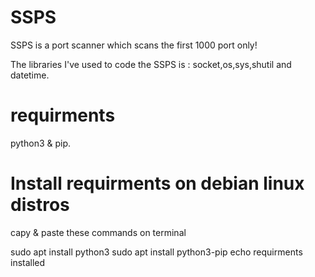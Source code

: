 # SSPS
SSPS is a port scanner which scans the first 1000 port only!

The libraries I've used to code the SSPS is : socket,os,sys,shutil and datetime.

# requirments
python3 & pip.

# Install requirments on debian linux distros
capy & paste these commands on terminal

sudo apt install python3
sudo apt install python3-pip
echo requirments installed
